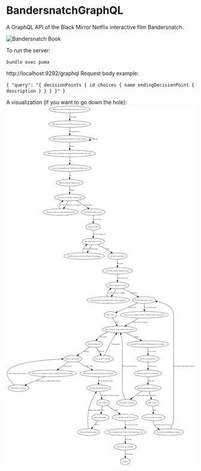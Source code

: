 # BandersnatchGraphQL
A GraphQL API of the Black Mirror Netflix interactive film Bandersnatch.

![Bandersnatch Book](https://cdn.images.express.co.uk/img/dynamic/20/590x/secondary/Black-Mirror-Bandersnatch-1662501.jpg?r=1545991426915)

To run the server:
```
bundle exec puma
```

http://localhost:9292/graphql
Request body example:
```
{ "query": "{ decisionPoints { id choices { name endingDecisionPoint { description } } } }" }
```
A visualization (if you want to go down the hole):
![Bandersnatch!](graph.png)


